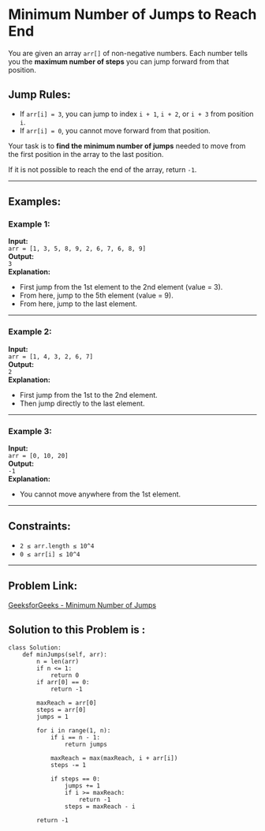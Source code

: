 
# Minimum Number of Jumps to Reach End

You are given an array `arr[]` of non-negative numbers. Each number tells you the **maximum number of steps** you can jump forward from that position.

## Jump Rules:
- If `arr[i] = 3`, you can jump to index `i + 1`, `i + 2`, or `i + 3` from position `i`.
- If `arr[i] = 0`, you cannot move forward from that position.

Your task is to **find the minimum number of jumps** needed to move from the first position in the array to the last position.

If it is not possible to reach the end of the array, return `-1`.

---

## Examples:

### Example 1:
**Input:**  
`arr = [1, 3, 5, 8, 9, 2, 6, 7, 6, 8, 9]`  
**Output:**  
`3`  
**Explanation:**  
- First jump from the 1st element to the 2nd element (value = 3).  
- From here, jump to the 5th element (value = 9).  
- From here, jump to the last element.

---

### Example 2:
**Input:**  
`arr = [1, 4, 3, 2, 6, 7]`  
**Output:**  
`2`  
**Explanation:**  
- First jump from the 1st to the 2nd element.  
- Then jump directly to the last element.

---

### Example 3:
**Input:**  
`arr = [0, 10, 20]`  
**Output:**  
`-1`  
**Explanation:**  
- You cannot move anywhere from the 1st element.

---

## Constraints:
- `2 ≤ arr.length ≤ 10^4`
- `0 ≤ arr[i] ≤ 10^4`

---

## Problem Link:
[GeeksforGeeks - Minimum Number of Jumps](https://www.geeksforgeeks.org/problems/minimum-number-of-jumps-1587115620/1?page=1&sortBy=submissions)




## Solution to this Problem is :

```
class Solution:
    def minJumps(self, arr):
        n = len(arr)
        if n <= 1:
            return 0
        if arr[0] == 0:
            return -1

        maxReach = arr[0]
        steps = arr[0]
        jumps = 1

        for i in range(1, n):
            if i == n - 1:
                return jumps

            maxReach = max(maxReach, i + arr[i])
            steps -= 1

            if steps == 0:
                jumps += 1
                if i >= maxReach:
                    return -1
                steps = maxReach - i

        return -1
```
